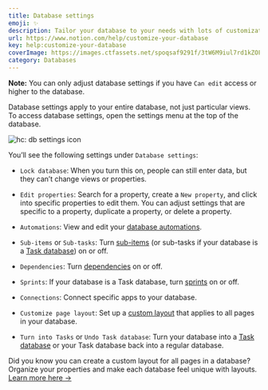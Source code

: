 ```yaml
---
title: Database settings
emoji: ✨
description: Tailor your database to your needs with lots of customization options to choose from ✨
url: https://www.notion.com/help/customize-your-database
key: help:customize-your-database
coverImage: https://images.ctfassets.net/spoqsaf9291f/3tW6M9iul7rd1kZOFwArh2/e463b72de22cc09f9fa47c1cd09c0ffe/Group_90.png
category: Databases
---
```


**Note:** You can only adjust database settings if you have `Can edit` access or higher to the database.

Database settings apply to your entire database, not just particular views. To access database settings, open the settings menu at the top of the database.

![hc: db settings icon](https://images.ctfassets.net/spoqsaf9291f/8Oc0IxM1zM5a9prvSOKNt/c07afa142404beaf680fb079ee9bc085/Reference_Visuals_Group_159.png)

You’ll see the following settings under `Database settings`:

* `Lock database`: When you turn this on, people can still enter data, but they can’t change views or properties.

* `Edit properties`: Search for a property, create a `New property`, and click into specific properties to edit them. You can adjust settings that are specific to a property, duplicate a property, or delete a property.

* `Automations`: View and edit your [database automations](https://www.notion.com/help/database-automations).

* `Sub-items` or `Sub-tasks`: Turn [sub-items](https://www.notion.com/help/tasks-and-dependencies) (or sub-tasks if your database is a [Task database](https://www.notion.com/help/sprints)) on or off.

* `Dependencies`: Turn [dependencies](https://www.notion.com/help/tasks-and-dependencies) on or off.

* `Sprints`: If your database is a Task database, turn [sprints](https://www.notion.com/help/sprints#create-a-sprint) on or off.

* `Connections`: Connect specific apps to your database.

* `Customize page layout`: Set up a [custom layout](https://www.notion.com/help/layouts) that applies to all pages in your database.

* `Turn into Tasks` or `Undo Task database`: Turn your database into a [Task database](https://www.notion.com/help/sprints) or your Task database back into a regular database.

Did you know you can create a custom layout for all pages in a database? Organize your properties and make each database feel unique with layouts. [Learn more here →](https://www.notion.com/help/layouts)
